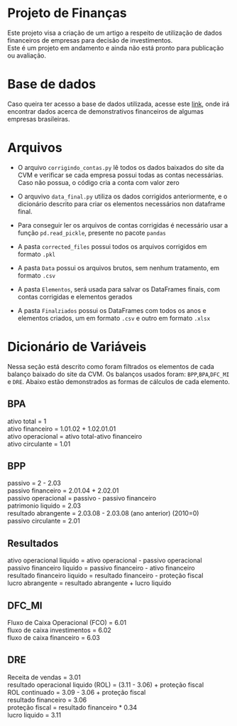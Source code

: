 # Projeto de Finanças
Este projeto visa a criação de um artigo a respeito de utilização de dados financeiros de empresas para decisão de investimentos.\
Este é um projeto em andamento e ainda não está pronto para publicação ou avaliação.

# Base de dados
Caso queira ter acesso a base de dados utilizada, acesse este [link](http://dados.cvm.gov.br/dados/CIA_ABERTA/DOC/DFP/DADOS/), onde irá encontrar dados acerca de demonstrativos financeiros de algumas empresas brasileiras.

# Arquivos
- O arquivo `corrigindo_contas.py` lê todos os dados baixados do site da CVM e verificar se cada empresa possui todas as contas necessárias. Caso não possua, o código cria a conta com valor zero

- O arquvivo `data_final.py` utiliza os dados corrigidos anteriormente, e o dicionário descrito para criar os elementos necessários non dataframe final.

- Para conseguir ler os arquivos de contas corrigidas é necessário usar a função `pd.read_pickle`, presente no pacote `pandas` 

- A pasta `corrected_files` possui todos os arquivos corrigidos em formato `.pkl`

- A pasta `Data` possui os arquivos brutos, sem nenhum tratamento, em formato `.csv`

- A pasta `Elementos`, será usada para salvar os DataFrames finais, com contas corrigidas e elementos gerados

- A pasta `Finalziados` possui os DataFrames com todos os anos e elementos criados, um em formato `.csv` e outro em formato `.xlsx`

# Dicionário de Variáveis
Nessa seção está descrito como foram filtrados os elementos de cada balanço baixado do site da CVM. Os balanços usados foram: `BPP`,`BPA`,`DFC_MI` e `DRE`. Abaixo estão demonstrados as formas de cálculos de cada elemento.

## BPA
ativo total = 1 \
ativo financeiro = 1.01.02 + 1.02.01.01\
ativo operacional = ativo total-ativo financeiro\
ativo circulante = 1.01

## BPP
passivo = 2 - 2.03 \
passivo financeiro = 2.01.04 + 2.02.01\
passivo operacional = passivo - passivo financeiro\
patrimonio liquido = 2.03\
resultado abrangente = 2.03.08 - 2.03.08 (ano anterior) (2010=0)\
passivo circulante = 2.01

## Resultados
ativo operacional liquido = ativo operacional - passivo operacional\
passivo financeiro liquido = passivo financeiro - ativo financeiro\
resultado financeiro liquido = resultado financeiro - proteção fiscal\
lucro abrangente = resultado abrangente + lucro liquido

## DFC_MI
Fluxo de Caixa Operacional (FCO) = 6.01\
fluxo de caixa investimentos = 6.02\
fluxo de caixa financeiro = 6.03

## DRE
Receita de vendas = 3.01\
resultado operacional liquido (ROL) = (3.11 - 3.06) + proteção fiscal\
ROL continuado = 3.09 - 3.06 + proteção fiscal\
resultado financeiro = 3.06\
proteção fiscal = resultado financeiro * 0.34\
lucro liquido = 3.11
